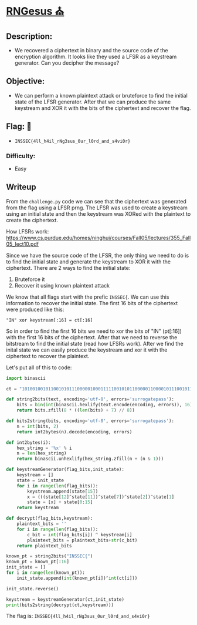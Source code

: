 # [__RNGesus ⛪__](#)

## Description: 

* We recovered a ciphertext in binary and the source code of the encryption algorithm. It looks like they used a LFSR as a keystream generator. Can you decipher the message? 

## Objective: 

* We can perform a known plaintext attack or bruteforce to find the initial state of the LFSR generator. After that we can produce the same keystream and XOR it with the bits of the ciphertext and recover the flag.

## Flag: 🏁
* `INSSEC{4ll_h4il_rNg3sus_0ur_l0rd_and_s4vi0r}`

### Difficulty:
* Easy 


## Writeup

From the `challenge.py` code we can see that the ciphertext was generated from the flag using a LFSR prng. The LFSR was used to create a keystream using an initial state and then the keystream was XORed with the plaintext to create the ciphertext.

How LFSRs work: https://www.cs.purdue.edu/homes/ninghui/courses/Fall05/lectures/355_Fall05_lect10.pdf

Since we have the source code of the LFSR, the only thing we need to do is to find the initial state and generate the keystream to XOR it with the ciphertext. There are 2 ways to find the initial state:
1. Bruteforce it
2. Recover it using known plaintext attack

We know that all flags start with the prefic `INSSEC{`. We can use this information to recover the initial state. The first 16 bits of the ciphertext were produced like this:
```
"IN" xor keystream[:16] = ct[:16]
```
So in order to find the first 16 bits we need to xor the bits of "IN" 
(pt[:16]) with the first 16 bits of the ciphertext. After that we need to reverse the bitstream to find the initial state (read how LFSRs work).
After we find the inital state we can easily produce the keystream and xor it with the ciphertext to recover the plaintext.

Let's put all of this to code:
```python
import binascii

ct = "1010010010110010101110000010001111100101011000001100001011100101101001010101110111101110001100100011000010110000100111001100100001000010100110111110101111100100001101100000111110010001000111001100011011011100011000101011000000110111010100000111110101000111010101001101101111001110100110111010101100010011100010010011111000001011010001001001011110111000"

def string2bits(text, encoding='utf-8', errors='surrogatepass'):
    bits = bin(int(binascii.hexlify(text.encode(encoding, errors)), 16))[2:]
    return bits.zfill(8 * ((len(bits) + 7) // 8))

def bits2string(bits, encoding='utf-8', errors='surrogatepass'):
    n = int(bits, 2)
    return int2bytes(n).decode(encoding, errors)

def int2bytes(i):
    hex_string = '%x' % i
    n = len(hex_string)
    return binascii.unhexlify(hex_string.zfill(n + (n & 1)))

def keystreamGenerator(flag_bits,init_state):
    keystream = []
    state = init_state
    for i in range(len(flag_bits)):
        keystream.append(state[15])
        x = (((state[12]^state[11])^state[7])^state[2])^state[1]
        state = [x] + state[0:15]
    return keystream

def decrypt(flag_bits,keystream):
    plaintext_bits = ''
    for i in range(len(flag_bits)):
        c_bit = int(flag_bits[i]) ^ keystream[i]
        plaintext_bits = plaintext_bits+str(c_bit)
    return plaintext_bits

known_pt = string2bits("INSSEC{")
known_pt = known_pt[:16]
init_state = []
for i in range(len(known_pt)):
    init_state.append(int(known_pt[i])^int(ct[i]))

init_state.reverse()

keystream = keystreamGenerator(ct,init_state)
print(bits2string(decrypt(ct,keystream)))
```

The flag is: `INSSEC{4ll_h4il_rNg3sus_0ur_l0rd_and_s4vi0r}`